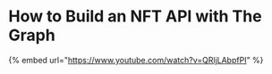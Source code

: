# How to Build an NFT API with The Graph

{% embed url="https://www.youtube.com/watch?v=QRljLAbpfPI" %}